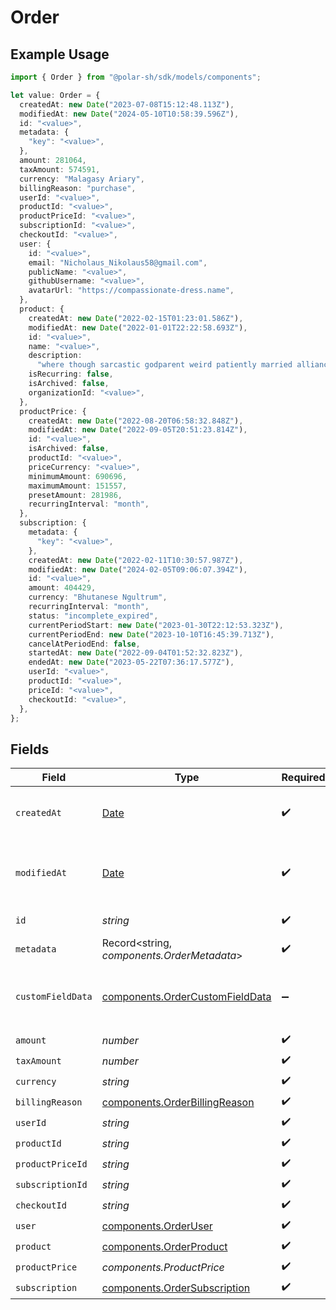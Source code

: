 # Order

## Example Usage

```typescript
import { Order } from "@polar-sh/sdk/models/components";

let value: Order = {
  createdAt: new Date("2023-07-08T15:12:48.113Z"),
  modifiedAt: new Date("2024-05-10T10:58:39.596Z"),
  id: "<value>",
  metadata: {
    "key": "<value>",
  },
  amount: 281064,
  taxAmount: 574591,
  currency: "Malagasy Ariary",
  billingReason: "purchase",
  userId: "<value>",
  productId: "<value>",
  productPriceId: "<value>",
  subscriptionId: "<value>",
  checkoutId: "<value>",
  user: {
    id: "<value>",
    email: "Nicholaus_Nikolaus58@gmail.com",
    publicName: "<value>",
    githubUsername: "<value>",
    avatarUrl: "https://compassionate-dress.name",
  },
  product: {
    createdAt: new Date("2022-02-15T01:23:01.586Z"),
    modifiedAt: new Date("2022-01-01T22:22:58.693Z"),
    id: "<value>",
    name: "<value>",
    description:
      "where though sarcastic godparent weird patiently married alliance sonar keenly",
    isRecurring: false,
    isArchived: false,
    organizationId: "<value>",
  },
  productPrice: {
    createdAt: new Date("2022-08-20T06:58:32.848Z"),
    modifiedAt: new Date("2022-09-05T20:51:23.814Z"),
    id: "<value>",
    isArchived: false,
    productId: "<value>",
    priceCurrency: "<value>",
    minimumAmount: 690696,
    maximumAmount: 151557,
    presetAmount: 281986,
    recurringInterval: "month",
  },
  subscription: {
    metadata: {
      "key": "<value>",
    },
    createdAt: new Date("2022-02-11T10:30:57.987Z"),
    modifiedAt: new Date("2024-02-05T09:06:07.394Z"),
    id: "<value>",
    amount: 404429,
    currency: "Bhutanese Ngultrum",
    recurringInterval: "month",
    status: "incomplete_expired",
    currentPeriodStart: new Date("2023-01-30T22:12:53.323Z"),
    currentPeriodEnd: new Date("2023-10-10T16:45:39.713Z"),
    cancelAtPeriodEnd: false,
    startedAt: new Date("2022-09-04T01:52:32.823Z"),
    endedAt: new Date("2023-05-22T07:36:17.577Z"),
    userId: "<value>",
    productId: "<value>",
    priceId: "<value>",
    checkoutId: "<value>",
  },
};
```

## Fields

| Field                                                                                         | Type                                                                                          | Required                                                                                      | Description                                                                                   |
| --------------------------------------------------------------------------------------------- | --------------------------------------------------------------------------------------------- | --------------------------------------------------------------------------------------------- | --------------------------------------------------------------------------------------------- |
| `createdAt`                                                                                   | [Date](https://developer.mozilla.org/en-US/docs/Web/JavaScript/Reference/Global_Objects/Date) | :heavy_check_mark:                                                                            | Creation timestamp of the object.                                                             |
| `modifiedAt`                                                                                  | [Date](https://developer.mozilla.org/en-US/docs/Web/JavaScript/Reference/Global_Objects/Date) | :heavy_check_mark:                                                                            | Last modification timestamp of the object.                                                    |
| `id`                                                                                          | *string*                                                                                      | :heavy_check_mark:                                                                            | The ID of the object.                                                                         |
| `metadata`                                                                                    | Record<string, *components.OrderMetadata*>                                                    | :heavy_check_mark:                                                                            | N/A                                                                                           |
| `customFieldData`                                                                             | [components.OrderCustomFieldData](../../models/components/ordercustomfielddata.md)            | :heavy_minus_sign:                                                                            | Key-value object storing custom field values.                                                 |
| `amount`                                                                                      | *number*                                                                                      | :heavy_check_mark:                                                                            | N/A                                                                                           |
| `taxAmount`                                                                                   | *number*                                                                                      | :heavy_check_mark:                                                                            | N/A                                                                                           |
| `currency`                                                                                    | *string*                                                                                      | :heavy_check_mark:                                                                            | N/A                                                                                           |
| `billingReason`                                                                               | [components.OrderBillingReason](../../models/components/orderbillingreason.md)                | :heavy_check_mark:                                                                            | N/A                                                                                           |
| `userId`                                                                                      | *string*                                                                                      | :heavy_check_mark:                                                                            | N/A                                                                                           |
| `productId`                                                                                   | *string*                                                                                      | :heavy_check_mark:                                                                            | N/A                                                                                           |
| `productPriceId`                                                                              | *string*                                                                                      | :heavy_check_mark:                                                                            | N/A                                                                                           |
| `subscriptionId`                                                                              | *string*                                                                                      | :heavy_check_mark:                                                                            | N/A                                                                                           |
| `checkoutId`                                                                                  | *string*                                                                                      | :heavy_check_mark:                                                                            | N/A                                                                                           |
| `user`                                                                                        | [components.OrderUser](../../models/components/orderuser.md)                                  | :heavy_check_mark:                                                                            | N/A                                                                                           |
| `product`                                                                                     | [components.OrderProduct](../../models/components/orderproduct.md)                            | :heavy_check_mark:                                                                            | N/A                                                                                           |
| `productPrice`                                                                                | *components.ProductPrice*                                                                     | :heavy_check_mark:                                                                            | N/A                                                                                           |
| `subscription`                                                                                | [components.OrderSubscription](../../models/components/ordersubscription.md)                  | :heavy_check_mark:                                                                            | N/A                                                                                           |